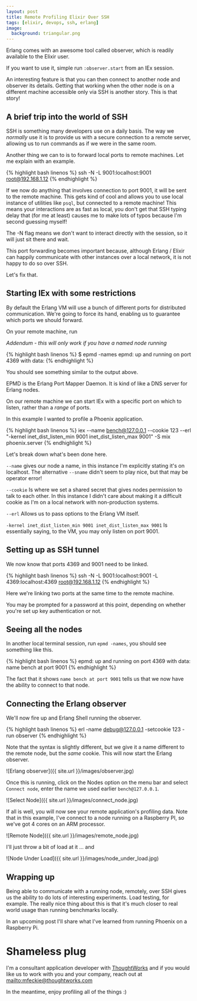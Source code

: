 ```yaml
---
layout: post
title: Remote Profiling Elixir Over SSH
tags: [elixir, devops, ssh, erlang]
image:
  background: triangular.png
---
```


Erlang comes with an awesome tool called observer, which is readily available to the Elixir user.

If you want to use it, simple run `:observer.start` from an IEx session.

An interesting feature is that you can then connect to another node and observer its details.  Getting that working when the other node is on a different machine accessible only via SSH is another story.  This is that story!

## A brief trip into the world of SSH

SSH is something many developers use on a daily basis.  The way we _normally_ use it is to provide us with a secure connection to a remote server, allowing us to run commands as if we were in the same room.

Another thing we can to is to forward local ports to remote machines.  Let me explain with an example.

{% highlight bash linenos %}
ssh -N -L 9001:localhost:9001 root@192.168.1.12
{% endhighlight %}

If we now do anything that involves connection to port 9001, it will be sent to the remote machine.  This gets kind of cool and allows you to use local instance of utilities like `psql`, but connected to a remote machine!  This means your interactions are as fast as local, you don't get that SSH typing delay that (for me at least) causes me to make lots of typos because I'm second guessing myself!

The -N flag means we don't want to interact directly with the session, so it will just sit there and wait.

This port forwarding becomes important because, although Erlang / Elixir can happily communicate with other instances over a local network, it is not happy to do so over SSH.

Let's fix that.

## Starting IEx with some restrictions

By default the Erlang VM will use a bunch of different ports for distributed communication.  We're going to force its hand, enabling us to guarantee which ports we should forward.

On your remote machine, run

*Addendum - this will only work if you have a named node running* 

{% highlight bash linenos %}
$ epmd -names
epmd: up and running on port 4369 with data:
{% endhighlight %}

You should see something similar to the output above.

EPMD is the Erlang Port Mapper Daemon.  It is kind of like a DNS server for Erlang nodes.

On our remote machine we can start IEx with a specific port on which to listen, rather than a _range_ of ports.

In this example I wanted to profile a Phoenix application.

{% highlight bash linenos %}
iex --name bench@127.0.0.1 --cookie 123 --erl "-kernel inet_dist_listen_min 9001 inet_dist_listen_max 9001" -S mix phoenix.server
{% endhighlight %}

Let's break down what's been done here.

`--name` gives our node a name, in this instance I'm explicitly stating it's on localhost.  The alternative `--sname` didn't seem to play nice, but that may be operator error!

`--cookie` Is where we set a shared secret that gives nodes permission to talk to each other.  In this instance I didn't care about making it a difficult cookie as I'm on a local network with non-production systems.

`--erl` Allows us to pass options to the Erlang VM itself.

`-kernel inet_dist_listen_min 9001 inet_dist_listen_max 9001` Is essentially saying, to the VM, you may only listen on port 9001.

## Setting up as SSH tunnel

We now know that ports 4369 and 9001 need to be linked.

{% highlight bash linenos %}
ssh -N -L 9001:localhost:9001 -L 4369:localhost:4369 root@192.168.1.12
{% endhighlight %}

Here we're linking two ports at the same time to the remote machine.

You may be prompted for a password at this point, depending on whether you're set up key authentication or not.

## Seeing all the nodes

In another local terminal session, run `epmd -names`, you should see something like this.

{% highlight bash linenos %}
epmd: up and running on port 4369 with data:
name bench at port 9001
{% endhighlight %}

The fact that it shows `name bench at port 9001` tells us that we now have the ability to connect to that node.

## Connecting the Erlang observer

We'll now fire up and Erlang Shell running the observer.

{% highlight bash linenos %}
erl -name debug@127.0.0.1 -setcookie 123 -run observer
{% endhighlight %}

Note that the syntax is slightly different, but we give it a name different to the remote node, but the *same* cookie.  This will now start the Erlang observer.

![Erlang observer]({{ site.url }}/images/observer.jpg)

Once this is running, click on the Nodes option on the menu bar and select `Connect node`, enter the name we used earlier `bench@127.0.0.1`.  

![Select Node]({{ site.url }}/images/connect_node.jpg)

If all is well, you will now see your remote application's profiling data.  Note that in this example, I've connect to a node running on a Raspberry PI, so we've got 4 cores on an ARM processor.

![Remote Node]({{ site.url }}/images/remote_node.jpg)

I'll just throw a bit of load at it ... and

![Node Under Load]({{ site.url }}/images/node_under_load.jpg)


## Wrapping up

Being able to communicate with a running node, remotely, over SSH gives us the ability to do lots of interesting experiments.  Load testing, for example.  The really nice thing about this is that it's much closer to real world usage than running benchmarks locally.

In an upcoming post I'll share what I've learned from running Phoenix on a Raspberry Pi.

# Shameless plug

I'm a consultant application developer with [ThoughtWorks](http://www.thoughtworks.com) and if you would like us to work with you and your company, reach out at <mailto:mfeckie@thoughtworks.com>

In the meantime, enjoy profiling all of the things :)

